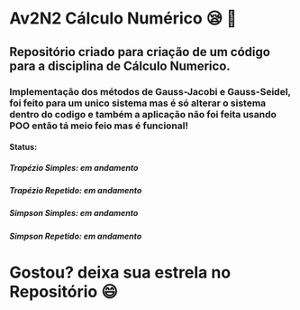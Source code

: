 # Av2N2 Cálculo Numérico :sleepy: :call_me_hand:
## Repositório criado para criação de um código para a disciplina de Cálculo Numerico.

### Implementação dos métodos de Gauss-Jacobi e Gauss-Seidel, foi feito para um unico sistema mas é só alterar o sistema dentro do codigo e também a aplicação não foi feita usando POO então tá meio feio mas é funcional!

#### Status: 
##### Trapézio Simples: em andamento
##### Trapézio Repetido: em andamento
##### Simpson Simples: em andamento
##### Simpson Repetido: em andamento

# Gostou? deixa sua estrela no Repositório :smile: 